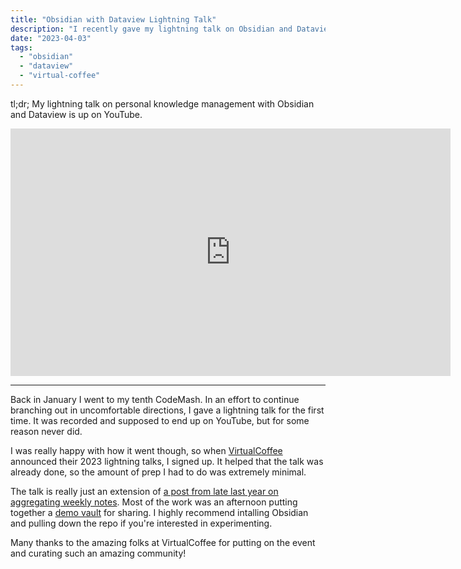 ```yaml
---
title: "Obsidian with Dataview Lightning Talk"
description: "I recently gave my lightning talk on Obsidian and Dataview for the second time. This time it was recorded and put up on YouTube."
date: "2023-04-03"
tags:
  - "obsidian"
  - "dataview"
  - "virtual-coffee"
---
```


tl;dr; My lightning talk on personal knowledge management with Obsidian and Dataview is up on YouTube.

<iframe width="704" height="396" src="https://www.youtube.com/embed/XKZw2YLhFy4" title="YouTube video player" frameborder="0" allow="accelerometer; autoplay; clipboard-write; encrypted-media; gyroscope; picture-in-picture; web-share" allowfullscreen></iframe>

---

Back in January I went to my tenth CodeMash. In an effort to continue branching out in uncomfortable directions, I gave a lightning talk for the first time.  It was recorded and supposed to end up on YouTube, but for some reason never did.

I was really happy with how it went though, so when [VirtualCoffee](https://virtualcoffee.io/) announced their 2023 lightning talks, I signed up. It helped that the talk was already done, so the amount of prep I had to do was extremely minimal.

The talk is really just an extension of [a post from late last year on aggregating weekly notes](/2022/11/25/aggregating-weekly-notes-with-obsidian-and-dataview). Most of the work was an afternoon putting together a [demo vault](https://github.com/CuriousCurmudgeon/obsidian_demo_vault) for sharing. I highly recommend intalling Obsidian and pulling down the repo if you're interested in experimenting.

Many thanks to the amazing folks at VirtualCoffee for putting on the event and curating such an amazing community!
